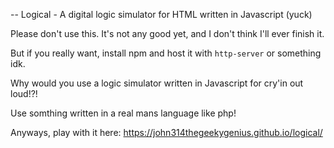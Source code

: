 -- Logical - A digital logic simulator for HTML written in Javascript (yuck) 

Please don't use this. It's not any good yet, and I don't think I'll ever finish it.

But if you really want, install npm and host it with `http-server` or something idk.

Why would you use a logic simulator written in Javascript for cry'in out loud!?!

Use somthing written in a real mans language like php!

Anyways, play with it here: https://john314thegeekygenius.github.io/logical/


